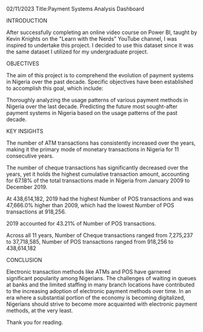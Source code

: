 02/11/2023
Title:Payment Systems Analysis Dashboard

INTRODUCTION

After successfully completing an online video course on Power BI, taught by Kevin Knights on the "Learn with the Nerds" YouTube channel, I was inspired to undertake this project. I decided to use this dataset since it was the same dataset I utilized for my undergraduate project. 

OBJECTIVES

The aim of this project is to comprehend the evolution of payment systems in Nigeria over the past decade. Specific objectives have been established to accomplish this goal, which include:

Thoroughly analyzing the usage patterns of various payment methods in Nigeria over the last decade.
Predicting the future most sought-after payment systems in Nigeria based on the usage patterns of the past decade.

KEY INSIGHTS

The number of ATM transactions has consistently increased over the years, making it the primary mode of monetary transactions in Nigeria for 11 consecutive years.

The number of cheque transactions has significantly decreased over the years, yet it holds the highest cumulative transaction amount, accounting for 67.18% of the total transactions made in Nigeria from January 2009 to December 2019.


At 438,614,182, 2019 had the highest Number of POS transactions and was 47,666.0% higher than 2009, which had the lowest Number of POS transactions at 918,256.

2019 accounted for 43.21% of Number of POS transactions.

Across all 11 years, Number of Cheque transactions ranged from 7,275,237 to 37,718,585, Number of POS transactions ranged from 918,256 to 438,614,182

CONCLUSION 

Electronic transaction methods like ATMs and POS have garnered significant popularity among Nigerians. The challenges of waiting in queues at banks and the limited staffing in many branch locations have contributed to the increasing adoption of electronic payment methods over time. In an era where a substantial portion of the economy is becoming digitalized, Nigerians should strive to become more acquainted with electronic payment methods, at the very least.

Thank you for reading.

